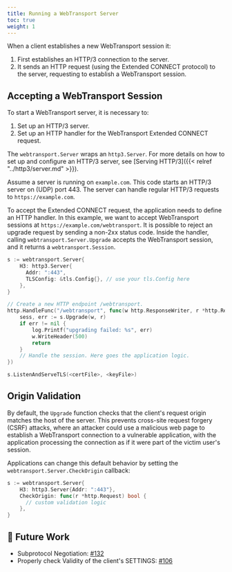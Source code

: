 ```yaml
---
title: Running a WebTransport Server
toc: true
weight: 1
---
```


When a client establishes a new WebTransport session it:
1. First establishes an HTTP/3 connection to the server.
2. It sends an HTTP request (using the Extended CONNECT protocol) to the server, requesting to establish a WebTransport session.

## Accepting a WebTransport Session

To start a WebTransport server, it is necessary to:
1. Set up an HTTP/3 server.
2. Set up an HTTP handler for the WebTransport Extended CONNECT request.

The `webtransport.Server` wraps an `http3.Server`. For more details on how to set up and configure an HTTP/3 server, see [Serving HTTP/3]({{< relref "../http3/server.md" >}}).

Assume a server is running on `example.com`. This code starts an HTTP/3 server on (UDP) port 443. The server can handle regular HTTP/3 requests to `https://example.com`.

To accept the Extended CONNECT request, the application needs to define an HTTP handler. In this example, we want to accept WebTransport sessions at `https://example.com/webtransport`. It is possible to reject an upgrade request by sending a non-2xx status code. Inside the handler, calling `webtransport.Server.Upgrade` accepts the WebTransport session, and it returns a `webtransport.Session`.

```go
s := webtransport.Server{
    H3: http3.Server{
      Addr: ":443",
      TLSConfig: &tls.Config{}, // use your tls.Config here
    },
}

// Create a new HTTP endpoint /webtransport.
http.HandleFunc("/webtransport", func(w http.ResponseWriter, r *http.Request) {
    sess, err := s.Upgrade(w, r)
    if err != nil {
        log.Printf("upgrading failed: %s", err)
        w.WriteHeader(500)
        return
    }
    // Handle the session. Here goes the application logic. 
})

s.ListenAndServeTLS(<certFile>, <keyFile>)
```

## Origin Validation

By default, the `Upgrade` function checks that the client's request origin matches the host of the server. This prevents cross-site request forgery (CSRF) attacks, where an attacker could use a malicious web page to establish a WebTransport connection to a vulnerable application, with the application processing the connection as if it were part of the victim user's session.

Applications can change this default behavior by setting the `webtransport.Server.CheckOrigin` callback:

```go
s := webtransport.Server{
    H3: http3.Server{Addr: ":443"},
    CheckOrigin: func(r *http.Request) bool {
      // custom validation logic
    },
}
```


## 📝 Future Work

* Subprotocol Negotiation: [#132](https://github.com/quic-go/webtransport-go/issues/132)
* Properly check Validity of the client's SETTINGS: [#106](https://github.com/quic-go/webtransport-go/issues/106)
